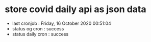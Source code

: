 # store covid daily api as json data

- last cronjob : Friday, 16 October 2020 00:51:04
- status og cron : success
- status daily cron : success
      
      